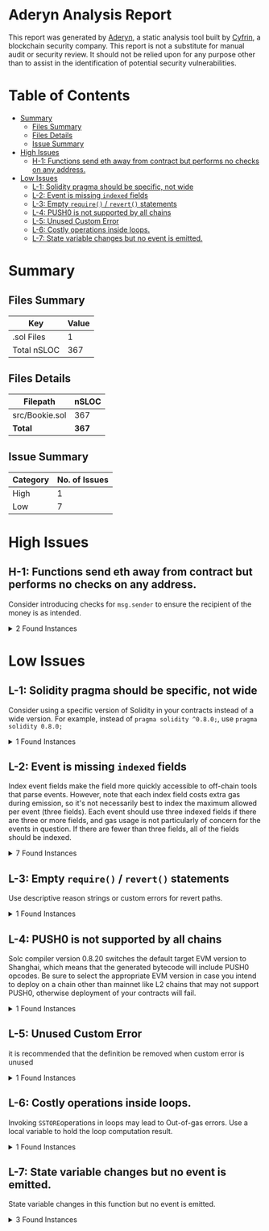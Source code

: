 # Aderyn Analysis Report

This report was generated by [Aderyn](https://github.com/Cyfrin/aderyn), a static analysis tool built by [Cyfrin](https://cyfrin.io), a blockchain security company. This report is not a substitute for manual audit or security review. It should not be relied upon for any purpose other than to assist in the identification of potential security vulnerabilities.
# Table of Contents

- [Summary](#summary)
  - [Files Summary](#files-summary)
  - [Files Details](#files-details)
  - [Issue Summary](#issue-summary)
- [High Issues](#high-issues)
  - [H-1: Functions send eth away from contract but performs no checks on any address.](#h-1-functions-send-eth-away-from-contract-but-performs-no-checks-on-any-address)
- [Low Issues](#low-issues)
  - [L-1: Solidity pragma should be specific, not wide](#l-1-solidity-pragma-should-be-specific-not-wide)
  - [L-2: Event is missing `indexed` fields](#l-2-event-is-missing-indexed-fields)
  - [L-3: Empty `require()` / `revert()` statements](#l-3-empty-require--revert-statements)
  - [L-4: PUSH0 is not supported by all chains](#l-4-push0-is-not-supported-by-all-chains)
  - [L-5: Unused Custom Error](#l-5-unused-custom-error)
  - [L-6: Costly operations inside loops.](#l-6-costly-operations-inside-loops)
  - [L-7: State variable changes but no event is emitted.](#l-7-state-variable-changes-but-no-event-is-emitted)


# Summary

## Files Summary

| Key | Value |
| --- | --- |
| .sol Files | 1 |
| Total nSLOC | 367 |


## Files Details

| Filepath | nSLOC |
| --- | --- |
| src/Bookie.sol | 367 |
| **Total** | **367** |


## Issue Summary

| Category | No. of Issues |
| --- | --- |
| High | 1 |
| Low | 7 |


# High Issues

## H-1: Functions send eth away from contract but performs no checks on any address.

Consider introducing checks for `msg.sender` to ensure the recipient of the money is as intended.

<details><summary>2 Found Instances</summary>


- Found in src/Bookie.sol [Line: 230](src/Bookie.sol#L230)

	```solidity
	    function pickWinner() public {
	```

- Found in src/Bookie.sol [Line: 264](src/Bookie.sol#L264)

	```solidity
	    function performUpkeep(bytes calldata) external override {
	```

</details>



# Low Issues

## L-1: Solidity pragma should be specific, not wide

Consider using a specific version of Solidity in your contracts instead of a wide version. For example, instead of `pragma solidity ^0.8.0;`, use `pragma solidity 0.8.0;`

<details><summary>1 Found Instances</summary>


- Found in src/Bookie.sol [Line: 2](src/Bookie.sol#L2)

	```solidity
	pragma solidity ^0.8.19;
	```

</details>



## L-2: Event is missing `indexed` fields

Index event fields make the field more quickly accessible to off-chain tools that parse events. However, note that each index field costs extra gas during emission, so it's not necessarily best to index the maximum allowed per event (three fields). Each event should use three indexed fields if there are three or more fields, and gas usage is not particularly of concern for the events in question. If there are fewer than three fields, all of the fields should be indexed.

<details><summary>7 Found Instances</summary>


- Found in src/Bookie.sol [Line: 98](src/Bookie.sol#L98)

	```solidity
	    event LotteryCreated(
	```

- Found in src/Bookie.sol [Line: 107](src/Bookie.sol#L107)

	```solidity
	    event TicketBought(uint256 indexed lotteryId, address buyer, uint256 amount);
	```

- Found in src/Bookie.sol [Line: 108](src/Bookie.sol#L108)

	```solidity
	    event WinnerPicked(uint256 indexed lotteryId, address winner);
	```

- Found in src/Bookie.sol [Line: 109](src/Bookie.sol#L109)

	```solidity
	    event PrizePaid(uint256 indexed lotteryId, address winner, uint256 amount);
	```

- Found in src/Bookie.sol [Line: 110](src/Bookie.sol#L110)

	```solidity
	    event LotteryEnded(
	```

- Found in src/Bookie.sol [Line: 119](src/Bookie.sol#L119)

	```solidity
	    event LotteryCancelled(
	```

- Found in src/Bookie.sol [Line: 132](src/Bookie.sol#L132)

	```solidity
	    event RequestFulfilled(uint256 requestId, uint256[] randomWords);
	```

</details>



## L-3: Empty `require()` / `revert()` statements

Use descriptive reason strings or custom errors for revert paths.

<details><summary>1 Found Instances</summary>


- Found in src/Bookie.sol [Line: 424](src/Bookie.sol#L424)

	```solidity
	        require(success);
	```

</details>



## L-4: PUSH0 is not supported by all chains

Solc compiler version 0.8.20 switches the default target EVM version to Shanghai, which means that the generated bytecode will include PUSH0 opcodes. Be sure to select the appropriate EVM version in case you intend to deploy on a chain other than mainnet like L2 chains that may not support PUSH0, otherwise deployment of your contracts will fail.

<details><summary>1 Found Instances</summary>


- Found in src/Bookie.sol [Line: 2](src/Bookie.sol#L2)

	```solidity
	pragma solidity ^0.8.19;
	```

</details>



## L-5: Unused Custom Error

it is recommended that the definition be removed when custom error is unused

<details><summary>1 Found Instances</summary>


- Found in src/Bookie.sol [Line: 25](src/Bookie.sol#L25)

	```solidity
	    error Chainlink__RequestNotFound();
	```

</details>



## L-6: Costly operations inside loops.

Invoking `SSTORE`operations in loops may lead to Out-of-gas errors. Use a local variable to hold the loop computation result.

<details><summary>1 Found Instances</summary>


- Found in src/Bookie.sol [Line: 330](src/Bookie.sol#L330)

	```solidity
	        for (uint256 i = 0; i < total; i++) {
	```

</details>



## L-7: State variable changes but no event is emitted.

State variable changes in this function but no event is emitted.

<details><summary>3 Found Instances</summary>


- Found in src/Bookie.sol [Line: 626](src/Bookie.sol#L626)

	```solidity
	    function updateLotteryDuration(uint256 newDuration) external onlyowner {
	```

- Found in src/Bookie.sol [Line: 633](src/Bookie.sol#L633)

	```solidity
	    function updateLotteryMaxParticipants(uint256 newMaxParticipants) external onlyowner {
	```

- Found in src/Bookie.sol [Line: 640](src/Bookie.sol#L640)

	```solidity
	    function updateLotteryTicketPrice(uint256 newLotteryPrice) external onlyowner {
	```

</details>



